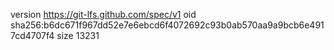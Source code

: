 version https://git-lfs.github.com/spec/v1
oid sha256:b6dc671f967dd52e7e6ebcd6f4072692c93b0ab570aa9a9bcb6e4917cd4707f4
size 13231
